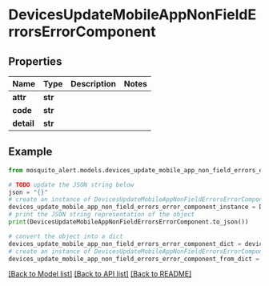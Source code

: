 # DevicesUpdateMobileAppNonFieldErrorsErrorComponent


## Properties

Name | Type | Description | Notes
------------ | ------------- | ------------- | -------------
**attr** | **str** |  | 
**code** | **str** |  | 
**detail** | **str** |  | 

## Example

```python
from mosquito_alert.models.devices_update_mobile_app_non_field_errors_error_component import DevicesUpdateMobileAppNonFieldErrorsErrorComponent

# TODO update the JSON string below
json = "{}"
# create an instance of DevicesUpdateMobileAppNonFieldErrorsErrorComponent from a JSON string
devices_update_mobile_app_non_field_errors_error_component_instance = DevicesUpdateMobileAppNonFieldErrorsErrorComponent.from_json(json)
# print the JSON string representation of the object
print(DevicesUpdateMobileAppNonFieldErrorsErrorComponent.to_json())

# convert the object into a dict
devices_update_mobile_app_non_field_errors_error_component_dict = devices_update_mobile_app_non_field_errors_error_component_instance.to_dict()
# create an instance of DevicesUpdateMobileAppNonFieldErrorsErrorComponent from a dict
devices_update_mobile_app_non_field_errors_error_component_from_dict = DevicesUpdateMobileAppNonFieldErrorsErrorComponent.from_dict(devices_update_mobile_app_non_field_errors_error_component_dict)
```
[[Back to Model list]](../README.md#documentation-for-models) [[Back to API list]](../README.md#documentation-for-api-endpoints) [[Back to README]](../README.md)


